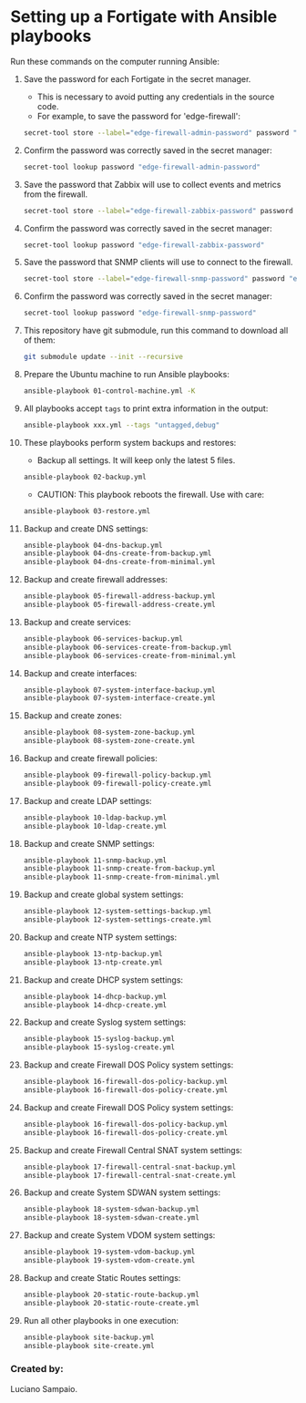 # Setting up a Fortigate with Ansible playbooks

Run these commands on the computer running Ansible:

1. Save the password for each Fortigate in the secret manager.

    - This is necessary to avoid putting any credentials in the source code.
    - For example, to save the password for 'edge-firewall':
    ```bash
    secret-tool store --label="edge-firewall-admin-password" password "edge-firewall-admin-password"
    ```

1. Confirm the password was correctly saved in the secret manager:
    ```bash
    secret-tool lookup password "edge-firewall-admin-password"
    ```

1. Save the password that Zabbix will use to collect events and metrics from the firewall.

    ```bash
    secret-tool store --label="edge-firewall-zabbix-password" password "edge-firewall-zabbix-password"
    ```

1. Confirm the password was correctly saved in the secret manager:
    ```bash
    secret-tool lookup password "edge-firewall-zabbix-password"
    ```

1. Save the password that SNMP clients will use to connect to the firewall.

    ```bash
    secret-tool store --label="edge-firewall-snmp-password" password "edge-firewall-snmp-password"
    ```

1. Confirm the password was correctly saved in the secret manager:
    ```bash
    secret-tool lookup password "edge-firewall-snmp-password"
    ```

1. This repository have git submodule, run this command to download all of them:
    ```bash
    git submodule update --init --recursive
    ```

1. Prepare the Ubuntu machine to run Ansible playbooks:
    ```bash
    ansible-playbook 01-control-machine.yml -K
    ```

1. All playbooks accept `tags` to print extra information in the output:
    ```bash
    ansible-playbook xxx.yml --tags "untagged,debug"
    ```

1. These playbooks perform system backups and restores:
    - Backup all settings. It will keep only the latest 5 files.
    ```bash
    ansible-playbook 02-backup.yml
    ```

    - CAUTION: This playbook reboots the firewall. Use with care:
    ```bash
    ansible-playbook 03-restore.yml
    ```

1. Backup and create DNS settings:
    ```bash
    ansible-playbook 04-dns-backup.yml
    ansible-playbook 04-dns-create-from-backup.yml
    ansible-playbook 04-dns-create-from-minimal.yml
    ```

1. Backup and create firewall addresses:
    ```bash
    ansible-playbook 05-firewall-address-backup.yml
    ansible-playbook 05-firewall-address-create.yml
    ```

1. Backup and create services:
    ```bash
    ansible-playbook 06-services-backup.yml
    ansible-playbook 06-services-create-from-backup.yml
    ansible-playbook 06-services-create-from-minimal.yml
    ```

1. Backup and create interfaces:
    ```bash
    ansible-playbook 07-system-interface-backup.yml
    ansible-playbook 07-system-interface-create.yml
    ```

1. Backup and create zones:
    ```bash
    ansible-playbook 08-system-zone-backup.yml
    ansible-playbook 08-system-zone-create.yml
    ```

1. Backup and create firewall policies:
    ```bash
    ansible-playbook 09-firewall-policy-backup.yml
    ansible-playbook 09-firewall-policy-create.yml
    ```

1. Backup and create LDAP settings:
    ```bash
    ansible-playbook 10-ldap-backup.yml
    ansible-playbook 10-ldap-create.yml
    ```

1. Backup and create SNMP settings:
    ```bash
    ansible-playbook 11-snmp-backup.yml
    ansible-playbook 11-snmp-create-from-backup.yml
    ansible-playbook 11-snmp-create-from-minimal.yml
    ```

1. Backup and create global system settings:
    ```bash
    ansible-playbook 12-system-settings-backup.yml
    ansible-playbook 12-system-settings-create.yml
    ```

1. Backup and create NTP system settings:
    ```bash
    ansible-playbook 13-ntp-backup.yml
    ansible-playbook 13-ntp-create.yml
    ```

1. Backup and create DHCP system settings:
    ```bash
    ansible-playbook 14-dhcp-backup.yml
    ansible-playbook 14-dhcp-create.yml
    ```

1. Backup and create Syslog system settings:
    ```bash
    ansible-playbook 15-syslog-backup.yml
    ansible-playbook 15-syslog-create.yml
    ```

1. Backup and create Firewall DOS Policy system settings:
    ```bash
    ansible-playbook 16-firewall-dos-policy-backup.yml
    ansible-playbook 16-firewall-dos-policy-create.yml
    ```

1. Backup and create Firewall DOS Policy system settings:
    ```bash
    ansible-playbook 16-firewall-dos-policy-backup.yml
    ansible-playbook 16-firewall-dos-policy-create.yml
    ```

1. Backup and create Firewall Central SNAT system settings:
    ```bash
    ansible-playbook 17-firewall-central-snat-backup.yml
    ansible-playbook 17-firewall-central-snat-create.yml
    ```

1. Backup and create System SDWAN system settings:
    ```bash
    ansible-playbook 18-system-sdwan-backup.yml
    ansible-playbook 18-system-sdwan-create.yml
    ```

1. Backup and create System VDOM system settings:
    ```bash
    ansible-playbook 19-system-vdom-backup.yml
    ansible-playbook 19-system-vdom-create.yml
    ```

1. Backup and create Static Routes settings:
    ```bash
    ansible-playbook 20-static-route-backup.yml
    ansible-playbook 20-static-route-create.yml
    ```

1. Run all other playbooks in one execution:
    ```bash
    ansible-playbook site-backup.yml
    ansible-playbook site-create.yml
    ```

### Created by:

Luciano Sampaio.
